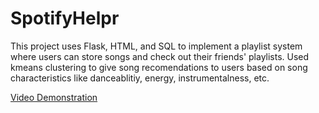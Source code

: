 # SpotifyHelpr
This project uses Flask, HTML, and SQL to implement a playlist system where users can store songs and check out their friends' playlists. Used kmeans clustering to give song recomendations to users based on song characteristics like danceablitiy, energy, instrumentalness, etc.

[Video Demonstration](https://youtu.be/gEFSUfccU-c)
